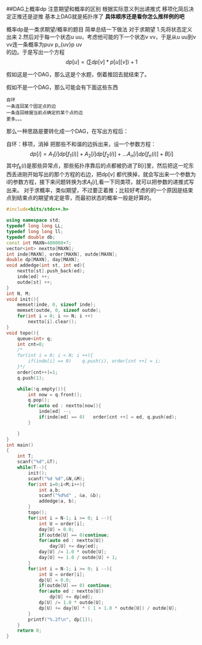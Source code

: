 ##DAG上概率dp
注意期望和概率的区别
根据实际意义列出递推式
移项化简后决定正推还是逆推
基本上DAG就是拓扑序了
**具体顺序还是看你怎么推样例的吧**

概率dp是一类求期望/概率的题目
简单总结一下做法
对于求期望
1.先将状态定义出来
2.然后对于每一个状态u uu，考虑他可能的下一个状态v vv，于是从u uu到v vv连一条概率为puv p_{uv}p 
uv
​	
 的边。于是写出一个方程
$$ dp[u]=(\sum{dp[v]*p[u][v]})+1$$

假如这是一个DAG，那么这是个水题，倒着推回去就结束了。

假如不是一个DAG，那么可能会有下面这些东西

    自环
    一条连回某个固定点的边
    一条连回根据当前点确定的某个点的边
    更多。。。
那么一种思路是要转化成一个DAG，在写出方程后：

自环：移项，消掉
把那些不和谐的边拆出来，设一个参数方程：
$$ dp[i]=A_1[i]dp[f_1(i)]+A_2[i]dp[f_2(i)]+...A_n[i]dp[f_n(i)]+B[i]$$
其中$f_k(i)$是那些异常点，那些拓扑序靠后的点都被扔进了B[i]里，然后把这一坨东西丢进刚开始写出的那个方程的右边，把dp[v] 都代换掉，就会写出来一个参数为i的参数方程，接下来问题转换为求$A_t[i]$,看一下同类项，就可以把参数的递推式写出来。
对于求概率，类似期望，不过要正着推；比较好考虑的的一个原因是结束点到结束点的期望肯定是零，而最初状态的概率一般是好算的。



```cpp
#include<bits/stdc++.h>

using namespace std;
typedef long long LL;
typedef long long ll;
typedef double db;
const int MAXN=400000+7;
vector<int> nextto[MAXN];
int inde[MAXN], order[MAXN], outde[MAXN];
double dp[MAXN], day[MAXN];
void addedge(int st, int ed){
    nextto[st].push_back(ed);
    inde[ed] ++;
    outde[st] ++;
}
int N, M;
void init(){
    memset(inde, 0, sizeof inde);
    memset(outde, 0, sizeof outde);
    for(int i = 0; i <= N; i ++)
        nextto[i].clear();
}
void topo(){
    queue<int> q;
    int cnt=0;
    /*
    for(int i = 0; i < N; i ++){
        if(inde[i] == 0)    q.push(i), order[cnt ++] = i;
    }*/
    order[cnt++]=1;
    q.push(1);

    while(!q.empty()){
        int now = q.front();
        q.pop();
        for(auto ed : nextto[now]){
            inde[ed] --;
            if(inde[ed] == 0)   order[cnt ++] = ed, q.push(ed);
        }

    }
}
int main()
{
    int T;
    scanf("%d",&T);
    while(T--){
        init();
        scanf("%d %d",&N,&M);
        for(int i=0;i<M;i++){
            int a,b;
            scanf("%d%d" , &a, &b);
            addedge(a, b);
        }
        topo();
        for(int i = N-1; i >= 0; i --){
            int U = order[i];
            day[U] = 0.0;
            if(outde[U] == 0)continue;
            for(auto ed : nextto[U])
                day[U] += day[ed];
            day[U] /= 1.0 * outde[U];
            day[U] += 1.0 / outde[U] + 1;
        }
        for(int i = N-1; i >= 0; i --){
            int U = order[i];
            dp[U] = 0.0;
            if(outde[U] == 0) continue;
            for(auto ed : nextto[U])
                dp[U] += dp[ed];
            dp[U] /= 1.0 * outde[U];
            dp[U] += day[U] * ( 1 + 1.0 * outde[U]) / outde[U];
        }
        printf("%.2f\n", dp[1]);
    }
    return 0;
}

```
